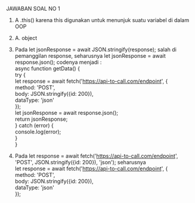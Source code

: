 JAWABAN SOAL NO 1
1. A .this() karena this digunakan untuk menunjuk suatu variabel di dalam OOP
2. A. object
3. Pada let jsonResponse = await JSON.stringify(response); salah di pemanggilan response, seharusnya let jsonResponse = await response.json();
  codenya menjadi :  
  async function getData() {  
  try {  
    let response = await fetch('https://api-to-call.com/endpoint', {   
      method: 'POST',   
      body: JSON.stringify({id: 200}),   
      dataType: 'json'  
  });  
  let jsonResponse = await response.json();  
  return jsonResponse;  
  } catch (error) {  
    console.log(error);  
  }  
}  

4. Pada let response = await fetch('https://api-to-call.com/endpoint', 'POST', JSON.stringify({id: 200}), 'json'); seharusnya   
let response = await fetch('https://api-to-call.com/endpoint', {   
    method: 'POST',   
    body: JSON.stringify({id: 200}),   
    dataType: 'json'  
    });  
